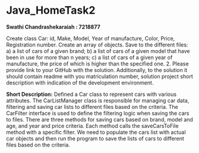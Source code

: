 # Java_HomeTask2
**Swathi Chandrashekaraiah : 7218877**

Create class Car: id, Make, Model, Year of manufacture, Color, Price, 
Registration number. Create an array of objects. 
Save to the different files: a) a list of cars of a given brand; b) a list of cars of 
a given model that have been in use for more than n years; c) a list of cars of 
a given year of manufacture, the price of which is higher than the specified 
one.
2. Please provide link to your GitHub with the solution. Additionally, to the 
solution it should contain readme with you matriculation number, solution 
project short description with indication of the development environment.

**Short Description:**
Defined a Car class to represent cars with various attributes.
The CarListManager class is responsible for managing car data, filtering and saving car lists to different files based on the criteria.
The CarFilter interface is used to define the filtering logic when saving the cars to files.
There are three methods for saving cars based on brand, model and age, and year and price criteria. Each method calls the saveCarsToFile method with a specific filter.
We need to populate the cars list with actual car objects and then run the program to save the lists of cars to different files based on the criteria.
